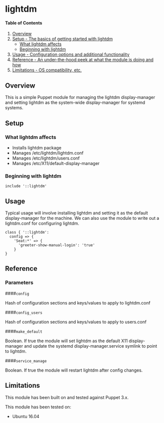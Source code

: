 # lightdm

#### Table of Contents

1. [Overview](#overview)
2. [Setup - The basics of getting started with lightdm](#setup)
    * [What lightdm affects](#what-lightdm-affects)
    * [Beginning with lightdm](#beginning-with-lightdm)
3. [Usage - Configuration options and additional functionality](#usage)
4. [Reference - An under-the-hood peek at what the module is doing and how](#reference)
5. [Limitations - OS compatibility, etc.](#limitations)

## Overview

This is a simple Puppet module for managing the lightdm display-manager and
setting lightdm as the system-wide display-manager for systemd systems.

## Setup

### What lightdm affects

* Installs lightdm package
* Manages /etc/lightdm/lightdm.conf
* Manages /etc/lightdm/users.conf
* Manages /etc/X11/default-display-manager

### Beginning with lightdm

```puppet
include '::lightdm'
```

## Usage

Typical usage will involve installing lightdm and setting it as the default
display-manager for the machine. We can also use the module to write out a
lightdm.conf for configuring lightdm.

```puppet
class { '::lightdm':
  config => {
    'Seat:*' => {
      'greeter-show-manual-login': 'true'
    }
}
```
## Reference

### Parameters

####`config`

Hash of configuration sections and keys/values to apply to lightdm.conf

####`config_users`

Hash of configuration sections and keys/values to apply to users.conf

####`make_default`

Boolean. If true the module will set lightdm as the default X11 display-manager
and update the systemd display-manager.service symlink to point to lightdm.

####`service_manage`

Boolean. If true the module will restart lightdm after config changes.

## Limitations

This module has been built on and tested against Puppet 3.x.

This module has been tested on:

* Ubuntu 16.04

